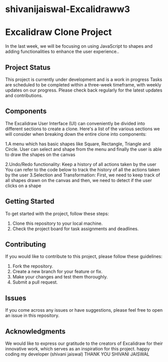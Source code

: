 # shivanijaiswal-Excalidraww3
# Excalidraw Clone Project 

In the last week, we will be focusing on using JavaScript to shapes and adding functionalities to enhance the user experience..




## Project Status
This project is currently under development and is a work in progress  Tasks are scheduled to be completed within a three-week timeframe, with weekly updates on our progress. Please check back regularly for the latest updates and contributions.

## Components
The Excalidraw User Interface (UI) can conveniently be divided into different sections to create a clone. Here's a list of the various sections we will consider when breaking down the entire clone into components:

1.A menu which has basic shapes like Square, Rectangle, Triangle and Circle. User can select and shape from the menu and finally the user is able to draw the shapes on the canvas

 2.Undo/Redo functionality: Keep a history of all actions taken by the user
You can refer to the code below to track the history of all the actions taken by the user
3.Selection and Transformation: First, we need to keep track of all shapes drawn on the canvas and then, we need to detect if the user clicks on a shape

## Getting Started
To get started with the project, follow these steps:

1. Clone this repository to your local machine.
2. Check the project board for task assignments and deadlines.

## Contributing
If you would like to contribute to this project, please follow these guidelines:

1. Fork the repository.
2. Create a new branch for your feature or fix.
3. Make your changes and test them thoroughly.
4. Submit a pull request.

## Issues
If you come across any issues or have suggestions, please feel free to open an issue in this repository.

## Acknowledgments
We would like to express our gratitude to the creators of Excalidraw for their innovative work, which serves as an inspiration for this project.
happy coding my developer (shivani jaiswal)
THANK YOU SHIVANI JAISWAL


